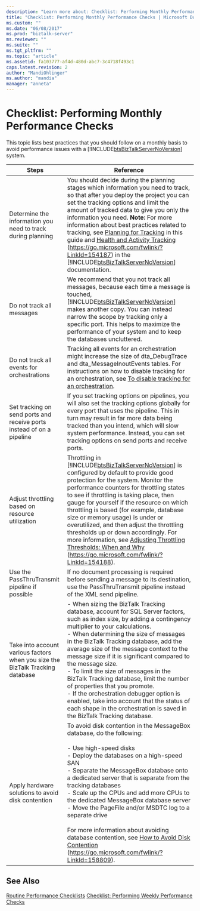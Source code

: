 ```yaml
---
description: "Learn more about: Checklist: Performing Monthly Performance Checks"
title: "Checklist: Performing Monthly Performance Checks | Microsoft Docs"
ms.custom: ""
ms.date: "06/08/2017"
ms.prod: "biztalk-server"
ms.reviewer: ""
ms.suite: ""
ms.tgt_pltfrm: ""
ms.topic: "article"
ms.assetid: fa103777-af4d-480d-abc7-3c4718f493c1
caps.latest.revision: 2
author: "MandiOhlinger"
ms.author: "mandia"
manager: "anneta"
---
```

# Checklist: Performing Monthly Performance Checks
This topic lists best practices that you should follow on a monthly basis to avoid performance issues with a [!INCLUDE[btsBizTalkServerNoVersion](../includes/btsbiztalkservernoversion-md.md)] system.


|                                     Steps                                     |                                                                                                                                                                                                                                                                                                                              Reference                                                                                                                                                                                                                                                                                                                              |
|-------------------------------------------------------------------------------|---------------------------------------------------------------------------------------------------------------------------------------------------------------------------------------------------------------------------------------------------------------------------------------------------------------------------------------------------------------------------------------------------------------------------------------------------------------------------------------------------------------------------------------------------------------------------------------------------------------------------------------------------------------------|
|          Determine the information you need to track during planning          |       You should decide during the planning stages which information you need to track, so that after you deploy the project you can set the tracking options and limit the amount of tracked data to give you only the information you need. **Note:**  For more information about best practices related to tracking, see [Planning for Tracking](../technical-guides/planning-for-tracking.md) in this guide and [Health and Activity Tracking](../core/health-and-activity-tracking.md) (<https://go.microsoft.com/fwlink/?LinkId=154187>) in the [!INCLUDE[btsBizTalkServerNoVersion](../includes/btsbiztalkservernoversion-md.md)] documentation.        |
|                           Do not track all messages                           |                                                                                                                                                    We recommend that you not track all messages, because each time a message is touched, [!INCLUDE[btsBizTalkServerNoVersion](../includes/btsbiztalkservernoversion-md.md)] makes another copy. You can instead narrow the scope by tracking only a specific port. This helps to maximize the performance of your system and to keep the databases uncluttered.                                                                                                                                                     |
|                  Do not track all events for orchestrations                   |                                                                                                                                                                          Tracking all events for an orchestration might increase the size of dta_DebugTrace and dta_MessageInoutEvents tables. For instructions on how to disable tracking for an orchestration, see [To disable tracking for an orchestration](../technical-guides/how-to-disable-tracking.md#BKMK_DisableOrchTracking).                                                                                                                                                                           |
|     Set tracking on send ports and receive ports instead of on a pipeline     |                                                                                                                                                                         If you set tracking options on pipelines, you will also set the tracking options globally for every port that uses the pipeline. This in turn may result in far more data being tracked than you intend, which will slow system performance. Instead, you can set tracking options on send ports and receive ports.                                                                                                                                                                         |
|                Adjust throttling based on resource utilization                |     Throttling in [!INCLUDE[btsBizTalkServerNoVersion](../includes/btsbiztalkservernoversion-md.md)] is configured by default to provide good protection for the system. Monitor the performance counters for throttling states to see if throttling is taking place, then gauge for yourself if the resource on which throttling is based (for example, database size or memory usage) is under or overutilized, and then adjust the throttling thresholds up or down accordingly. For more information, see [Adjusting Throttling Thresholds: When and Why](../core/adjusting-throttling-thresholds-when-and-why.md) (<https://go.microsoft.com/fwlink/?LinkId=154188>).     |
|                 Use the PassThruTransmit pipeline if possible                 |                                                                                                                                                                                                                                                       If no document processing is required before sending a message to its destination, use the PassThruTransmit pipeline instead of the XML send pipeline.                                                                                                                                                                                                                                                        |
| Take into account various factors when you size the BizTalk Tracking database | -   When sizing the BizTalk Tracking database, account for SQL Server factors, such as index size, by adding a contingency multiplier to your calculations.<br />-   When determining the size of messages in the BizTalk Tracking database, add the average size of the message context to the message size if it is significant compared to the message size.<br />-   To limit the size of messages in the BizTalk Tracking database, limit the number of properties that you promote.<br />-   If the orchestration debugger option is enabled, take into account that the status of each shape in the orchestration is saved in the BizTalk Tracking database. |
|               Apply hardware solutions to avoid disk contention               |           To avoid disk contention in the MessageBox database, do the following:<br /><br /> -   Use high-speed disks<br />-   Deploy the databases on a high-speed SAN<br />-   Separate the MessageBox database onto a dedicated server that is separate from the tracking databases<br />-   Scale up the CPUs and add more CPUs to the dedicated MessageBox database server<br />-   Move the PageFile and/or MSDTC log to a separate drive<br /><br /> For more information about avoiding database contention, see [How to Avoid Disk Contention](https://go.microsoft.com/fwlink/?LinkId=158809) (<https://go.microsoft.com/fwlink/?LinkId=158809>).           |

## See Also
 [Routine Performance Checklists](../technical-guides/routine-performance-checklists.md)
 [Checklist: Performing Weekly Performance Checks](../technical-guides/checklist-performing-weekly-performance-checks.md)